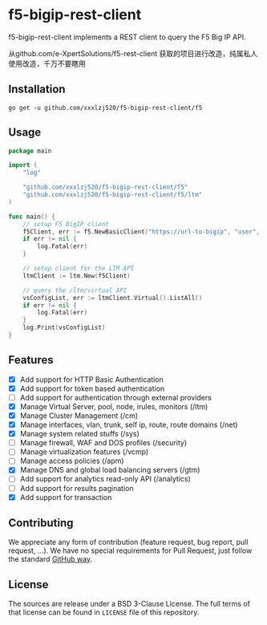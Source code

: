 # f5-bigip-rest-client

f5-bigip-rest-client implements a REST client to query the F5 Big IP API.

从github.com/e-XpertSolutions/f5-rest-client 获取的项目进行改造，纯属私人使用改造，千万不要瞎用

## Installation

```
go get -u github.com/xxxlzj520/f5-bigip-rest-client/f5
```


## Usage

```go
package main

import (
	"log"

	"github.com/xxxlzj520/f5-bigip-rest-client/f5"
	"github.com/xxxlzj520/f5-bigip-rest-client/f5/ltm"
)

func main() {
	// setup F5 BigIP client
	f5Client, err := f5.NewBasicClient("https://url-to-bigip", "user", "password")
	if err != nil {
		log.Fatal(err)
	}

	// setup client for the LTM API
	ltmClient := ltm.New(f5Client)

	// query the /ltm/virtual API
	vsConfigList, err := ltmClient.Virtual().ListAll()
	if err != nil {
		log.Fatal(err)
	}
	log.Print(vsConfigList)
}
```


## Features

- [x] Add support for HTTP Basic Authentication
- [x] Add support for token based authentication
- [ ] Add support for authentication through external providers
- [x] Manage Virtual Server, pool, node, irules, monitors (/ltm)
- [x] Manage Cluster Management (/cm)
- [x] Manage interfaces, vlan, trunk, self ip, route, route domains (/net)
- [x] Manage system related stuffs (/sys)
- [ ] Manage firewall, WAF and DOS profiles (/security)
- [ ] Manage virtualization features (/vcmp)
- [ ] Manage access policies (/apm)
- [x] Manage DNS and global load balancing servers (/gtm)
- [ ] Add support for analytics read-only API (/analytics)
- [ ] Add support for results pagination
- [x] Add support for transaction

## Contributing

We appreciate any form of contribution (feature request, bug report,
pull request, ...). We have no special requirements for Pull Request,
just follow the standard [GitHub way](https://help.github.com/articles/using-pull-requests/).


## License

The sources are release under a BSD 3-Clause License. The full terms of that
license can be found in `LICENSE` file of this repository.
